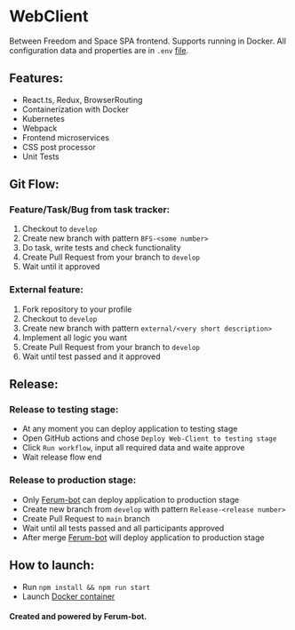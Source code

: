 # WebClient

Between Freedom and Space SPA frontend. Supports running in Docker.
All configuration data and properties are in `.env` [file](./.env.test).


## Features:
* React.ts, Redux, BrowserRouting
* Containerization with Docker
* Kubernetes
* Webpack
* Frontend microservices
* CSS post processor
* Unit Tests

## Git Flow:

### Feature/Task/Bug from task tracker:

1. Checkout to `develop`
2. Create new branch with pattern `BFS-<some number>`
3. Do task, write tests and check functionality
4. Create Pull Request from your branch to `develop`
5. Wait until it approved

### External feature:

1. Fork repository to your profile
2. Checkout to `develop`
3. Create new branch with pattern `external/<very short description>`
4. Implement all logic you want
5. Create Pull Request from your branch to `develop`
6. Wait until test passed and it approved

## Release:

### Release to testing stage:
* At any moment you can deploy application to testing stage
* Open GitHub actions and chose `Deploy Web-Client to testing stage`
* Click `Run workflow`, input all required data and waite approve
* Wait release flow end

### Release to production stage:
* Only [Ferum-bot](https://github.com/Ferum-bot) can deploy application to production stage
* Create new branch from `develop` with pattern `Release-<release number>`
* Create Pull Request to `main` branch
* Wait until all tests passed and all participants approved
* After merge [Ferum-bot](https://github.com/Ferum-bot) will deploy application to production stage

## How to launch:
* Run `npm install && npm run start`
* Launch [Docker container](./Dockerfile)

#### Created and powered by Ferum-bot.
